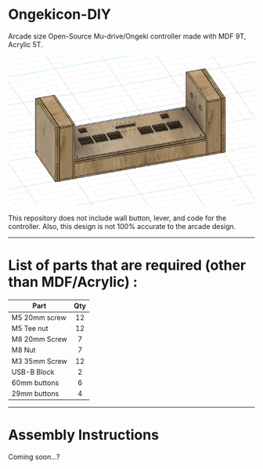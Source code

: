 # Ongekicon-DIY
Arcade size Open-Source Mu-drive/Ongeki controller made with MDF 9T, Acrylic 5T.

![OngekiConCADpic](IMAGES/Ongekicon-CAD.png)

This repository does not include wall button, lever, and code for the controller. 
Also, this design is not 100% accurate to the arcade design.

<hr>

# List of parts that are required (other than MDF/Acrylic) :

| Part | Qty |
| --- |:---:|
| M5 20mm screw | 12 |
| M5 Tee nut | 12 |
| M8 20mm Screw | 7 |
| M8 Nut | 7 |
| M3 35mm Screw | 12 |
| USB-B Block | 2 |
| 60mm buttons | 6 |
| 29mm buttons | 4 | 

<hr>

# Assembly Instructions 
Coming soon...?
